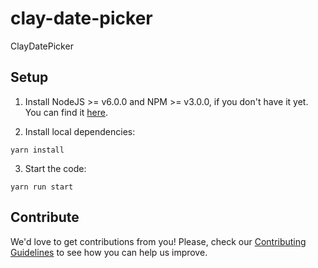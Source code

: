 # clay-date-picker

ClayDatePicker

## Setup

1. Install NodeJS >= v6.0.0 and NPM >= v3.0.0, if you don't have it yet. You
can find it [here](https://nodejs.org).

2. Install local dependencies:

  ```
  yarn install
  ```

3. Start the code:

  ```
  yarn run start
  ```

## Contribute

We'd love to get contributions from you! Please, check our [Contributing Guidelines](CONTRIBUTING.md) to see how you can help us improve.
